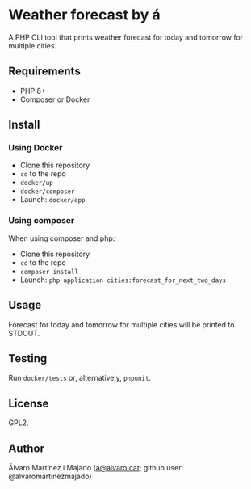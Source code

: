 # Weather forecast by á

A PHP CLI tool that prints weather forecast for today and tomorrow for multiple cities. 

## Requirements

* PHP 8+
* Composer or Docker

## Install

### Using Docker
* Clone this repository
* `cd` to the repo
* `docker/up`
* `docker/composer`
* Launch: `docker/app`

### Using composer
When using composer and php:
* Clone this repository
* `cd` to the repo
* `composer install`
* Launch: `php application cities:forecast_for_next_two_days`

## Usage

Forecast for today and tomorrow for multiple cities will be printed to STDOUT.

## Testing
Run `docker/tests` or, alternatively, `phpunit`. 

## License

GPL2.

## Author

Álvaro Martínez i Majado (a@alvaro.cat; github user: @alvaromartinezmajado)
